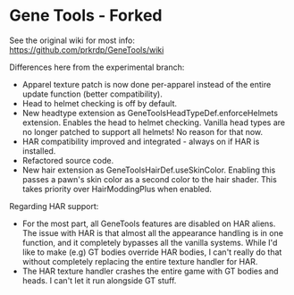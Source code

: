 # Gene Tools - Forked

See the original wiki for most info: https://github.com/prkrdp/GeneTools/wiki

Differences here from the experimental branch:
-  Apparel texture patch is now done per-apparel instead of the entire update function (better compatibility).
-  Head to helmet checking is off by default.
-  New headtype extension as GeneToolsHeadTypeDef.enforceHelmets extension. Enables the head to helmet checking.
    Vanilla head types are no longer patched to support all helmets! No reason for that now.
-  HAR compatibility improved and integrated - always on if HAR is installed.
-  Refactored source code.
-  New hair extension as GeneToolsHairDef.useSkinColor. Enabling this passes a pawn's skin color as a second color to the hair shader. This takes priority over HairModdingPlus when enabled.

Regarding HAR support:
-  For the most part, all GeneTools features are disabled on HAR aliens. The issue with HAR is that almost all the appearance handling is in one function, and it completely bypasses all the vanilla systems. While I'd like to make (e.g) GT bodies override HAR bodies, I can't really do that without completely replacing the entire texture handler for HAR.
- The HAR texture handler crashes the entire game with GT bodies and heads. I can't let it run alongside GT stuff.
